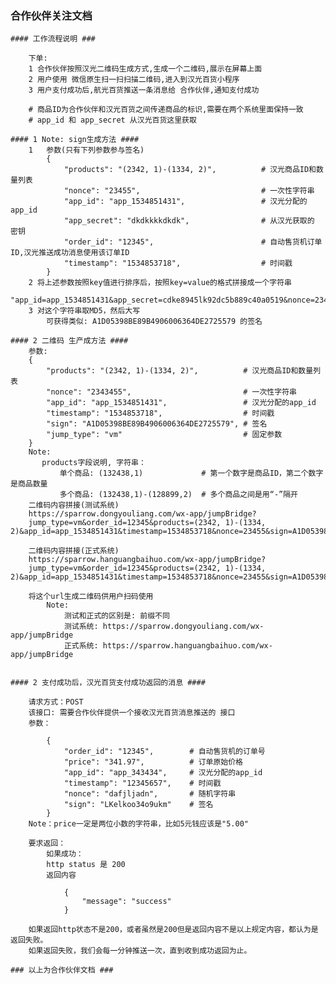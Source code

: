 ### 合作伙伴关注文档 ###
    #### 工作流程说明 ###

        下单:
        1 合作伙伴按照汉光二维码生成方式,生成一个二维码,展示在屏幕上面
        2 用户使用 微信原生扫一扫扫描二维码,进入到汉光百货小程序
        3 用户支付成功后,航光百货推送一条消息给 合作伙伴,通知支付成功

        # 商品ID为合作伙伴和汉光百货之间传递商品的标识,需要在两个系统里面保持一致
        # app_id 和 app_secret 从汉光百货这里获取

    #### 1 Note: sign生成方法 ####
        1   参数(只有下列参数参与签名)
            {
                "products": "(2342, 1)-(1334, 2)",          # 汉光商品ID和数量列表
                "nonce": "23455",                           # 一次性字符串
                "app_id": "app_1534851431",                 # 汉光分配的app_id
                "app_secret": "dkdkkkkdkdk",                # 从汉光获取的 密钥
                "order_id": "12345",                        # 自动售货机订单ID,汉光推送成功消息使用该订单ID
                "timestamp": "1534853718",                  # 时间戳
            }
        2 将上述参数按照key值进行排序后，按照key=value的格式拼接成一个字符串
            "app_id=app_1534851431&app_secret=cdke8945lk92dc5b889c40a0519&nonce=23455&product_id=1&timestamp=1534853718&order_id=12345"
        3 对这个字符串取MD5，然后大写
            可获得类似: A1D05398BE89B4906006364DE2725579 的签名

    #### 2 二维码 生产成方法 ####
        参数:
        {
            "products": "(2342, 1)-(1334, 2)",          # 汉光商品ID和数量列表
            "nonce": "2343455",                         # 一次性字符串
            "app_id": "app_1534851431",                 # 汉光分配的app_id
            "timestamp": "1534853718",                  # 时间戳
            "sign": "A1D05398BE89B4906006364DE2725579", # 签名
            "jump_type": "vm"                           # 固定参数
        }
        Note:
           products字段说明, 字符串：
               单个商品: (132438,1)             # 第一个数字是商品ID，第二个数字是商品数量
               多个商品: (132438,1)-(128899,2)  # 多个商品之间是用“-”隔开
        二维码内容拼接(测试系统)
        https://sparrow.dongyouliang.com/wx-app/jumpBridge?
        jump_type=vm&order_id=12345&products=(2342, 1)-(1334, 2)&app_id=app_1534851431&timestamp=1534853718&nonce=23455&sign=A1D05398BE89B4906006364DE2725579

        二维码内容拼接(正式系统)
        https://sparrow.hanguangbaihuo.com/wx-app/jumpBridge?
        jump_type=vm&order_id=12345&products=(2342, 1)-(1334, 2)&app_id=app_1534851431&timestamp=1534853718&nonce=23455&sign=A1D05398BE89B4906006364DE2725579

        将这个url生成二维码供用户扫码使用
            Note:
                测试和正式的区别是: 前缀不同
                测试系统: https://sparrow.dongyouliang.com/wx-app/jumpBridge
                正式系统: https://sparrow.hanguangbaihuo.com/wx-app/jumpBridge


    #### 2 支付成功后，汉光百货支付成功返回的消息 ####

        请求方式：POST
        该接口: 需要合作伙伴提供一个接收汉光百货消息推送的 接口
        参数：

            {
                "order_id": "12345",        # 自动售货机的订单号
                "price": "341.97",          # 订单原始价格
                "app_id": "app_343434",     # 汉光分配的app_id
                "timestamp": "12345657",    # 时间戳
                "nonce": "dafjljadn",       # 随机字符串
                "sign": "LKelkoo34o9ukm"    # 签名
            }
        Note：price一定是两位小数的字符串，比如5元钱应该是"5.00"

        要求返回：
            如果成功：
            http status 是 200
            返回内容

                {
                    "message": "success"
                }

        如果返回http状态不是200，或者虽然是200但是返回内容不是以上规定内容，都认为是返回失败。
        如果返回失败，我们会每一分钟推送一次，直到收到成功返回为止。

    ### 以上为合作伙伴文档 ###
